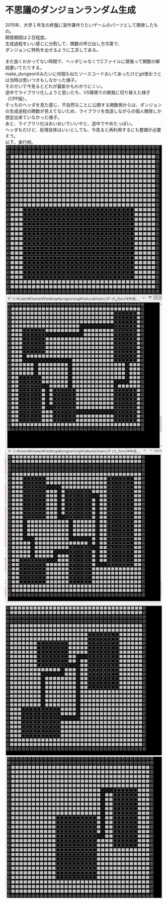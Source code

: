 # 不思議のダンジョンランダム生成
2015年、大学１年生の終盤に習作兼作りたいゲームのパーツとして開発したもの。<br>
開発期間は２日程度。<br>
生成過程をいい感じに分割して、関数の呼び出し方次第で、<br>
ダンジョンに特色を出せるように工夫してある。<br>
<br>
まだ良くわかってない時期で、ヘッダじゃなくてCファイルに頑張って関数の解説書いてたりする。<br>
make_dungeonXみたいに何個も似たソースコードおいてあったけどgit使おうとは当時は思いつきもしなかった様子。<br>
そのせいで今見るとどれが最新かもわかりにくい。<br>
途中でライブラリ化しようと思いたち、VS環境での開発に切り替えた様子（CPP版）。<br>
そっちのヘッダを見た感じ、不自然なことに公開する関数側からは、ダンジョンの生成過程の関数が見えてないため、ライブラリを改造しながらの個人開発しか想定出来ていなかった様子。<br>
あと、ライブラリ化はおいおいでいいやと、途中でやめたっぽい。<br>
ヘッダもだけど、処理自体はいいとしても、今見ると再利用するにも整備が必要そう。<br>
以下、実行例。<br>
<img src="https://github.com/asamichi/make_dungeon/blob/master/screen/1.jpg"><br>
<img src="https://github.com/asamichi/make_dungeon/blob/master/screen/2.jpg"><br>
<img src="https://github.com/asamichi/make_dungeon/blob/master/screen/3.jpg"><br>
<img src="https://github.com/asamichi/make_dungeon/blob/master/screen/4.jpg"><br>
<img src="https://github.com/asamichi/make_dungeon/blob/master/screen/5.jpg"><br>